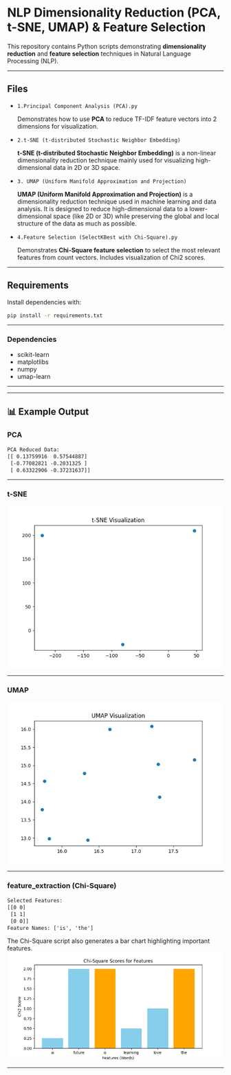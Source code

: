 # NLP Dimensionality Reduction (PCA, t-SNE, UMAP) & Feature Selection

This repository contains Python scripts demonstrating **dimensionality reduction** and **feature selection** techniques in Natural Language Processing (NLP).

---

##  Files
- `1.Principal Component Analysis (PCA).py`  

  Demonstrates how to use **PCA** to reduce TF-IDF feature vectors into 2 dimensions for visualization.
  
- `2.t-SNE (t-distributed Stochastic Neighbor Embedding)`

  **t-SNE (t-distributed Stochastic Neighbor Embedding)** is a non-linear dimensionality reduction technique mainly used for visualizing high-dimensional data in 2D or 3D space.

- `3. UMAP (Uniform Manifold Approximation and Projection)`

  **UMAP (Uniform Manifold Approximation and Projection)** is a dimensionality reduction technique used in machine learning and data analysis. It is designed to reduce high-dimensional data to a lower-dimensional space (like 2D or 3D) while preserving the global and local structure of the data as much as possible.  

- `4.Feature Selection (SelectKBest with Chi-Square).py`  

  Demonstrates **Chi-Square feature selection** to select the most relevant features from count vectors. Includes visualization of Chi2 scores.

---

## Requirements
Install dependencies with:

```bash
pip install -r requirements.txt
```

---

### Dependencies
- scikit-learn
- matplotlibs
- numpy
- umap-learn

---
---

## 📊 Example Output

### PCA
```
PCA Reduced Data:
[[ 0.13759916  0.57544887]
 [-0.77082821 -0.2031325 ]
 [ 0.63322906 -0.37231637]]
```
---
### t-SNE

![ScreenShort](t-sne.png)

---
### UMAP

![ScreenShort](UMAP.png)

---
### feature_extraction (Chi-Square)
```
Selected Features:
[[0 0]
 [1 1]
 [0 0]]
Feature Names: ['is', 'the']
```

The Chi-Square script also generates a bar chart highlighting important features.
![ScreenShort](feature_extraction.png)

---
